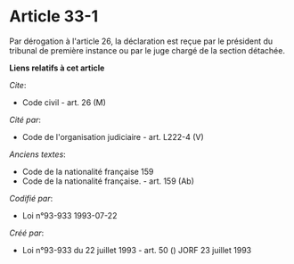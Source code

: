 # Article 33-1

Par dérogation à l'article 26, la déclaration est reçue par le président du tribunal de première instance ou par le juge
chargé de la section détachée.

**Liens relatifs à cet article**

_Cite_:

  - Code civil - art. 26 (M)

_Cité par_:

  - Code de l'organisation judiciaire - art. L222-4 (V)

_Anciens textes_:

  - Code de la nationalité française 159
  - Code de la nationalité française. - art. 159 (Ab)

_Codifié par_:

  - Loi n°93-933 1993-07-22

_Créé par_:

  - Loi n°93-933 du 22 juillet 1993 - art. 50 () JORF 23 juillet 1993

